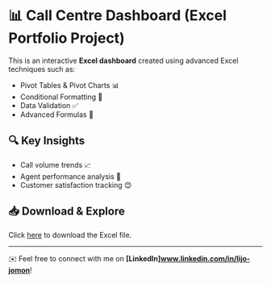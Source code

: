 # 📊 Call Centre Dashboard (Excel Portfolio Project)

This is an interactive **Excel dashboard** created using advanced Excel techniques such as:
- Pivot Tables & Pivot Charts 📊
- Conditional Formatting 🎨
- Data Validation ✅
- Advanced Formulas 📑

## 🔍 Key Insights
- Call volume trends 📈
- Agent performance analysis 🎯
- Customer satisfaction tracking 😊

## 📥 Download & Explore
Click [here](./CALL_CENTRE_dashboard.xlsx) to download the Excel file.

---
✉️ Feel free to connect with me on **[LinkedIn]www.linkedin.com/in/lijo-jomon**!

